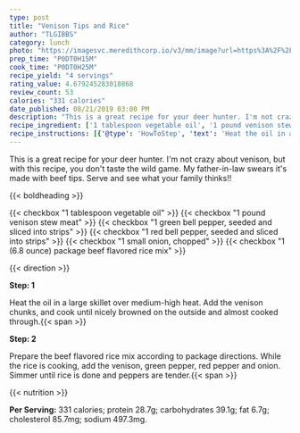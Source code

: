 ```yaml
---
type: post
title: "Venison Tips and Rice"
author: "TLGIBBS"
category: lunch
photo: "https://imagesvc.meredithcorp.io/v3/mm/image?url=https%3A%2F%2Fimages.media-allrecipes.com%2Fuserphotos%2F58710.jpg"
prep_time: "P0DT0H15M"
cook_time: "P0DT0H25M"
recipe_yield: "4 servings"
rating_value: 4.679245283018868
review_count: 53
calories: "331 calories"
date_published: 08/21/2019 03:00 PM
description: "This is a great recipe for your deer hunter. I'm not crazy about venison, but with this recipe, you don't taste the wild game. My father-in-law swears it's made with beef tips. Serve and see what your family thinks!!"
recipe_ingredient: ['1 tablespoon vegetable oil', '1 pound venison stew meat', '1 green bell pepper, seeded and sliced into strips', '1 red bell pepper, seeded and sliced into strips', '1 small onion, chopped', '1 (6.8 ounce) package beef flavored rice mix']
recipe_instructions: [{'@type': 'HowToStep', 'text': 'Heat the oil in a large skillet over medium-high heat. Add the venison chunks, and cook until nicely browned on the outside and almost cooked through.\n'}, {'@type': 'HowToStep', 'text': 'Prepare the beef flavored rice mix according to package directions. While the rice is cooking, add the venison, green pepper, red pepper and onion. Simmer until rice is done and peppers are tender.\n'}]
---
```


This is a great recipe for your deer hunter. I'm not crazy about venison, but with this recipe, you don't taste the wild game. My father-in-law swears it's made with beef tips. Serve and see what your family thinks!! 

{{< boldheading >}}

{{< checkbox "1 tablespoon vegetable oil" >}}
{{< checkbox "1 pound venison stew meat" >}}
{{< checkbox "1  green bell pepper, seeded and sliced into strips" >}}
{{< checkbox "1  red bell pepper, seeded and sliced into strips" >}}
{{< checkbox "1 small onion, chopped" >}}
{{< checkbox "1 (6.8 ounce) package beef flavored rice mix" >}}


{{< direction >}}

**Step: 1**

Heat the oil in a large skillet over medium-high heat. Add the venison chunks, and cook until nicely browned on the outside and almost cooked through.{{< span >}}

**Step: 2**

Prepare the beef flavored rice mix according to package directions. While the rice is cooking, add the venison, green pepper, red pepper and onion. Simmer until rice is done and peppers are tender.{{< span >}}

{{< nutrition >}}

**Per Serving:** 331 calories; protein 28.7g; carbohydrates 39.1g; fat 6.7g; cholesterol 85.7mg; sodium 497.3mg.